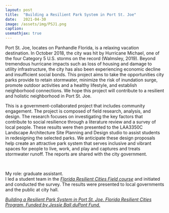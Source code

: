 ```yaml
---
layout: post
title:  "Building a Resilient Park System in Port St. Joe"
date:   2021-04-30
image: /assets/img/PSJ1.png
caption:
usemathjax: true
---
```


Port St. Joe, locates on Panhandle Florida, is a relaxing vacation destination. In October 2018, the city was hit by Hurricane Michael, one of the four Category 5 U.S. storms on the record (Walmsley, 2019). Beyond tremendous hurricane impacts such as loss of housing and damage to utility infrastructure, the city has also been experiencing economic decline and insufficient social bonds. This project aims to take the opportunities city parks provide to retain stormwater, minimize the risk of inundation surge, promote outdoor activities and a healthy lifestyle, and establish neighborhood connections. We hope this project will contribute to a resilient and holistic neighborhood in Port St. Joe.

This is a government-collaborated project that includes community engagement. The project is composed of field research, analysis, and design. The research focuses on investigating the key factors that contribute to social resilience through a literature review and a survey of local people. These results were then presented to the LAA3350C Landscape Architecture Site Planning and Design studio to assist students in redesigning the selected parks. We anticipate these design proposals help create an attractive park system that serves inclusive and vibrant spaces for people to live, work, and play and captures and treats stormwater runoff. The reports are shared with the city government.

<br />

My role: graduate assistant. 
<br />I led a student team in the [*Florida Resilient Cities Field course*](https://floridaclimateinstitute.org/projects/2020-field-course) and initiated and conducted the survey. The results were presented to local governments and the public at city hall.

[*Building a Resilient Park System in Port St. Joe. Florida Resilient Cities Program. Funded by Jessie Ball duPont Fund.*](https://issuu.com/uf-frc/docs/psj_resilient_parks_final_report_?fr=sMjFlZjIwODEyNDM)
